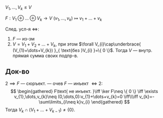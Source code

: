 $V_{1}, \dots, V_{k}\leq V$

$F:V_{1}\oplus\dots \oplus V_{k}\to V$
$(v_{1},\dots, v_{k})\mapsto v_{1}+\dots+v_{k}$

След. усл-я $\iff$:
1. $F$ — из-зм
2. $V=V_{1}+V_{2}+\dots+V_{k}$, при этом $\forall V_{i}\cap\underbrace{ (V_{1}+\dots+V_{k}) }_{ \text{без }V_{i} }=\{ 0 \}$. Тогда $V$ — внутр. прямая сумма своих подпр-в.
## Док-во

$2\implies F$ — сюръект. — очев
$F$ — инъект $\iff 2$:
$$
\begin{gathered}
F\text{ не инъект. }\iff \ker F\neq \{ 0 \} \iff \exists v_{1},\dots,v_{k}\neq (0,\dots,0):v_{1}+\dots+v_{k}=0 \iff\\\iff v_{k}=-\sum\limits_{i\neq k}v_{i}
\end{gathered}
$$
Тогда $V_{k}\cap(V_{1}+\dots+V_{k-1})\neq \{ 0 \}$.